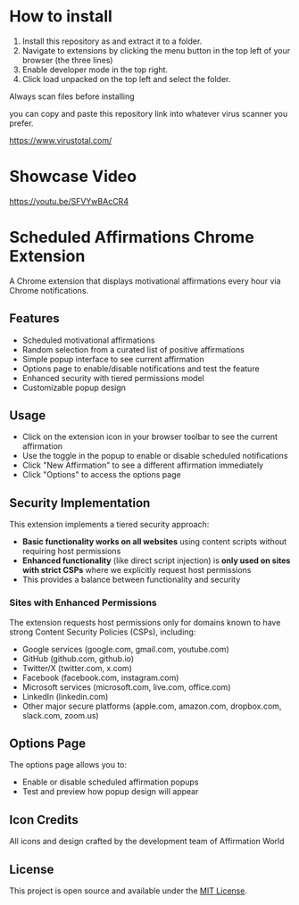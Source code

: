 # How to install

1. Install this repository as and extract it to a folder.
2. Navigate to extensions by clicking the menu button in the top left of your browser (the three lines)
3. Enable developer mode in the top right.
4. Click load unpacked on the top left and select the folder.

Always scan files before installing

you can copy and paste this repository link into whatever virus scanner you prefer.

https://www.virustotal.com/

# Showcase Video

https://youtu.be/SFVYwBAcCR4

# Scheduled Affirmations Chrome Extension

A Chrome extension that displays motivational affirmations every hour via Chrome notifications.

## Features

- Scheduled motivational affirmations
- Random selection from a curated list of positive affirmations
- Simple popup interface to see current affirmation
- Options page to enable/disable notifications and test the feature
- Enhanced security with tiered permissions model
- Customizable popup design

## Usage

- Click on the extension icon in your browser toolbar to see the current affirmation
- Use the toggle in the popup to enable or disable scheduled notifications
- Click "New Affirmation" to see a different affirmation immediately
- Click "Options" to access the options page

## Security Implementation

This extension implements a tiered security approach:

- **Basic functionality works on all websites** using content scripts without requiring host permissions
- **Enhanced functionality** (like direct script injection) is **only used on sites with strict CSPs** where we explicitly request host permissions
- This provides a balance between functionality and security

### Sites with Enhanced Permissions

The extension requests host permissions only for domains known to have strong Content Security Policies (CSPs), including:
- Google services (google.com, gmail.com, youtube.com)
- GitHub (github.com, github.io)
- Twitter/X (twitter.com, x.com)
- Facebook (facebook.com, instagram.com)
- Microsoft services (microsoft.com, live.com, office.com)
- LinkedIn (linkedin.com)
- Other major secure platforms (apple.com, amazon.com, dropbox.com, slack.com, zoom.us)

## Options Page

The options page allows you to:
- Enable or disable scheduled affirmation popups
- Test and preview how popup design will appear

## Icon Credits
All icons and design crafted by the development team of Affirmation World

## License

This project is open source and available under the [MIT License](LICENSE). 
